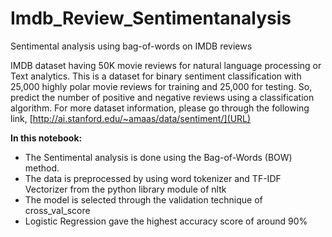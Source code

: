 # Imdb_Review_Sentimentanalysis
Sentimental analysis using bag-of-words on IMDB reviews

IMDB dataset having 50K movie reviews for natural language processing or Text analytics.
This is a dataset for binary sentiment classification with 25,000 highly polar movie reviews for training and 25,000 for testing. So, predict the number of positive and negative reviews using a classification algorithm.
For more dataset information, please go through the following link,
[http://ai.stanford.edu/~amaas/data/sentiment/](URL)

**In this notebook:**
- The Sentimental analysis is done using the Bag-of-Words (BOW) method.
- The data is preprocessed by using word tokenizer and TF-IDF Vectorizer from the python library module of nltk
- The model is selected through the validation technique of cross_val_score
- Logistic Regression gave the highest accuracy score of around 90%
